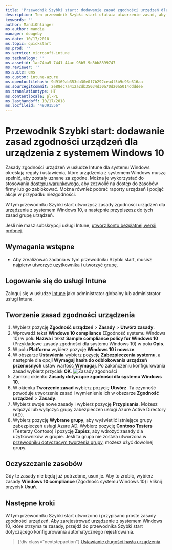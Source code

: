 ```yaml
---
title: 'Przewodnik Szybki start: dodawanie zasad zgodności urządzeń dla urządzenia z systemem Windows 10'
description: Ten przewodnik Szybki start ułatwia utworzenie zasad, aby chronić dane firmowe i zarządzać urządzeniami, za pomocą których użytkownicy końcowi uzyskują dostęp do zasobów firmy. Następnie przypisz te zasady do grup.
keywords: ''
author: MandiOhlinger
ms.author: mandia
manager: dougeby
ms.date: 10/17/2018
ms.topic: quickstart
ms.prod: ''
ms.service: microsoft-intune
ms.technology: ''
ms.assetid: 1ac74ba5-7441-44ac-98b5-9d8bb8899747
ms.reviewer: ''
ms.suite: ems
ms.custom: intune-azure
ms.openlocfilehash: 9d9169ab353da30e0f7b292cea4f5b9c93e316aa
ms.sourcegitcommit: 2e88ec7a412a2db35034d30a70d20a5014ddddee
ms.translationtype: HT
ms.contentlocale: pl-PL
ms.lasthandoff: 10/17/2018
ms.locfileid: "49391556"
---
```

# <a name="quickstart-add-a-device-compliance-policy-for-a-windows-10-device"></a>Przewodnik Szybki start: dodawanie zasad zgodności urządzeń dla urządzenia z systemem Windows 10
Zasady zgodności urządzeń w usłudze Intune dla systemu Windows określają reguły i ustawienia, które urządzenia z systemem Windows muszą spełnić, aby zostały uznane za zgodne. Można je wykorzystać do stosowania [dostępu warunkowego](https://docs.microsoft.com/intune/conditional-access), aby zezwolić na dostęp do zasobów firmy lub go zablokować. Można również pobrać raporty urządzeń i podjąć akcje w przypadku niezgodności.

W tym przewodniku Szybki start utworzysz zasady zgodności urządzeń dla urządzenia z systemem Windows 10, a następnie przypiszesz do tych zasad grupę urządzeń.

Jeśli nie masz subskrypcji usługi Intune, [utwórz konto bezpłatnej wersji próbnej](free-trial-sign-up.md).

## <a name="prerequisites"></a>Wymagania wstępne
- Aby zrealizować zadania w tym przewodniku Szybki start, musisz najpierw [utworzyć użytkownika](quickstart-create-user.md) i [utworzyć grupę](quickstart-create-group.md).


## <a name="sign-in-to-intune"></a>Logowanie się do usługi Intune
Zaloguj się w usłudze [Intune](https://aka.ms/intuneportal) jako administrator globalny lub administrator usługi Intune.

## <a name="create-a-device-compliance-policy"></a>Tworzenie zasad zgodności urządzenia
1. Wybierz pozycję **Zgodność urządzeń** > **Zasady** > **Utwórz zasady**.
2. Wprowadź tekst **Windows 10 compliance** (Zgodność systemu Windows 10) w polu **Nazwa** i tekst **Sample compliance policy for Windows 10** (Przykładowe zasady zgodności dla systemu Windows 10) w polu **Opis**.
3. W polu **Platforma** wybierz pozycję **Windows 10 i nowsze**.
4. W obszarze **Ustawienia** wybierz pozycję **Zabezpieczenia systemu**, a następnie dla opcji **Wymagaj hasła do odblokowania urządzeń przenośnych** ustaw wartość **Wymagaj**. Po zakończeniu konfigurowania zasad wybierz przycisk **OK**.
   ![Zasady zgodności](/intune/media/quickstart-create-policy/compliance-policy.png)
5. Zamknij okienko **Zasady dotyczące zgodności dla systemu Windows 10**. 
6. W okienku **Tworzenie zasad** wybierz pozycję **Utwórz**. Ta czynność powoduje utworzenie zasad i wymienienie ich w obszarze **Zgodność urządzeń** > **Zasady**.
7. Wybierz swoje nowe zasady i wybierz pozycję **Przypisania**. Możesz włączyć lub wyłączyć grupy zabezpieczeń usługi Azure Active Directory (AD).
8. Wybierz pozycję **Wybrane grupy**, aby wyświetlić istniejące grupy zabezpieczeń usługi Azure AD. Wybierz pozycję **Contoso Testers** (Testerzy Contoso) i pozycję **Zapisz**, aby wdrożyć zasady dla użytkowników w grupie. Jeśli ta grupa nie została utworzona w [przewodniku dotyczącym tworzenia grupy](quickstart-create-group.md), możesz użyć dowolnej grupy. 

## <a name="clean-up-resources"></a>Oczyszczanie zasobów
Gdy te zasady nie będą już potrzebne, usuń je. Aby to zrobić, wybierz zasady **Windows 10 compliance** (Zgodność systemu Windows 10) i kliknij przycisk **Usuń**. 

## <a name="next-steps"></a>Następne kroki
W tym przewodniku Szybki start utworzono i przypisano proste zasady zgodności urządzeń. Aby zarejestrować urządzenie z systemem Windows 10, które otrzyma te zasady, przejdź do przewodnika Szybki start dotyczącego konfigurowania automatycznego rejestrowania. 
 
> [!div class="nextstepaction"]
> [Ustawianie długości hasła urządzenia](quickstart-set-password-length-android.md)